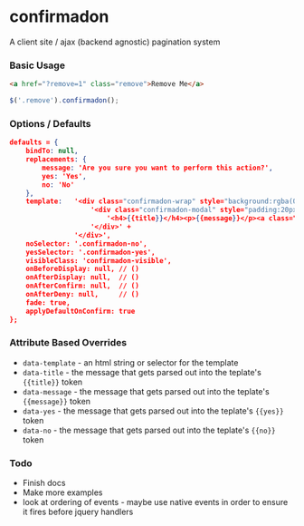 confirmadon
========

A client site / ajax (backend agnostic) pagination system

### Basic Usage

````html
<a href="?remove=1" class="remove">Remove Me</a>
````

````javascript
$('.remove').confirmadon();
````


### Options / Defaults


````json
defaults = {
    bindTo: null,
    replacements: {
        message: 'Are you sure you want to perform this action?',
        yes: 'Yes',
        no: 'No'
    },
    template:   '<div class="confirmadon-wrap" style="background:rgba(0,0,0,0.5); position: fixed; top: 0; left: 0; right: 0; bottom: 0; z-index: 20000;">'+
                    '<div class="confirmadon-modal" style="padding:20px; background:#fff; position: fixed; top: 50%; left: 50%; width: 240px; height: 140px; margin-top: -70px; margin left: -120px; z-index: 20001;">' +
                        '<h4>{{title}}</h4><p>{{message}}</p><a class="confirmadon-yes" href="">{{yes}}</a><a class="confirmadon-no" href="">{{no}}</a>' +
                    '</div>' +
                '</div>',
    noSelector: '.confirmadon-no',
    yesSelector: '.confirmadon-yes',
    visibleClass: 'confirmadon-visible',
    onBeforeDisplay: null, // ()
    onAfterDisplay: null,  // ()
    onAfterConfirm: null,  // ()
    onAfterDeny: null,     // ()
    fade: true,
    applyDefaultOnConfirm: true
};
````

### Attribute Based Overrides

- `data-template` - an html string or selector for the template
- `data-title` - the message that gets parsed out into the teplate's `{{title}}` token
- `data-message` - the message that gets parsed out into the teplate's `{{message}}` token
- `data-yes` - the message that gets parsed out into the teplate's `{{yes}}` token
- `data-no` - the message that gets parsed out into the teplate's `{{no}}` token


### Todo

- Finish docs
- Make more examples
- look at ordering of events - maybe use native events in order to ensure it fires before jquery handlers